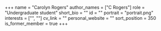 +++
name = "Carolyn Rogers"
author_names = ["C Rogers"]
role = "Undergraduate student"
short_bio = ""
id = ""
portrait = "portrait.png"
interests = ["", ""]
cv_link = ""
personal_website = ""
sort_position = 350
is_former_member = true
+++


